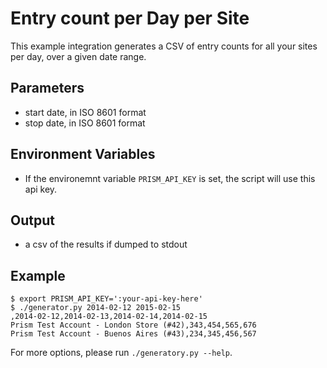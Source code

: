 # Entry count per Day per Site

This example integration generates a CSV of entry counts for all
your sites per day, over a given date range.

## Parameters

 * start date, in ISO 8601 format
 * stop date, in ISO 8601 format

## Environment Variables

 * If the environemnt variable `PRISM_API_KEY` is set, the script will use
   this api key.

## Output

 * a csv of the results if dumped to stdout

## Example

```shell
$ export PRISM_API_KEY=':your-api-key-here'
$ ./generator.py 2014-02-12 2015-02-15
,2014-02-12,2014-02-13,2014-02-14,2014-02-15
Prism Test Account - London Store (#42),343,454,565,676
Prism Test Account - Buenos Aires (#43),234,345,456,567
```

For more options, please run `./generatory.py --help`.
